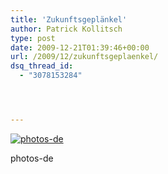```yaml
---
title: 'Zukunftsgeplänkel'
author: Patrick Kollitsch
type: post
date: 2009-12-21T01:39:46+00:00
url: /2009/12/zukunftsgeplaenkel/
dsq_thread_id:
  - "3078153284"




---
```

<div class="flickr">
  <a href="http://www.flickr.com/photos/schreibblogade/4203496278/" title="photos-de"><img src="//farm5.static.flickr.com/4041/4203496278_e2b93056a3.jpg" alt="photos-de" /></a></p> 
  
  <p>
    photos-de
  </p>
</div>
